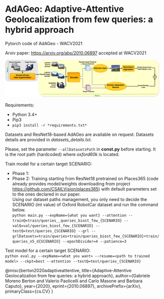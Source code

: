 # AdAGeo: Adaptive-Attentive Geolocalization from few queries: a hybrid approach
Pytorch code of AdAGeo - WACV2021

Arxiv paper: https://arxiv.org/abs/2010.06897 accepted at WACV2021

![Architecture](architecture.jpg)


Requirements:
*  Python 3.4+
*  Pip3
*  `pip3 install -r *requirements.txt*`
  
  
Datasets and ResNet18-based AdAGeo are available on request.
Datasets details are provided in *datasets_details.txt*.

Please, set the parameter `--allDatasetsPath` in **const.py** before starting. It is the root path (hardcoded) where *oxford60k* is located.  

Train model for a certain target SCENARIO:  
*  Phase 1:  
*  Phase 2: Training starting from ResNet18 pretrained on Places365 (code already provides model/weights downloading from project https://github.com/CSAILVision/places365) with default parameters set to the ones declared in our paper.  
Using our dataset paths management, you only need to decide the SCENARIO (int value) of Oxford RobotCar dataset and run the command below.  
`python main.py --expName={what you want} --attention --trainQ=train/queries__queries_biost_few_{SCENARIO} --valQ=val/queries_biost_few_{SCENARIO} --testQ=test/queries_{SCENARIO} --grl --grlDatasets=train/queries+train/queries_biost_few_{SCENARIO}+train/queries_n5_d{SCENARIO} --epochDivider=4 --patience=3 `  
  
Test model for a certain target SCENARIO:  
`python eval.py --expName=<what you want> --resume=<path to trained model> --ckpt=best --attention --testQ=test/queries_{SCENARIO}`  
  

@misc{berton2020adaptiveattentive,
    title={Adaptive-Attentive Geolocalization from few queries: a hybrid approach},
    author={Gabriele Moreno Berton and Valerio Paolicelli and Carlo Masone and Barbara Caputo},
    year={2020},
    eprint={2010.06897},
    archivePrefix={arXiv},
    primaryClass={cs.CV}
}
